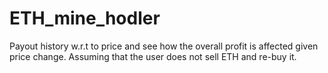 # ETH_mine_hodler
Payout history w.r.t to price and see how the overall profit is affected given price change.   Assuming that the user does not sell ETH and re-buy it.
